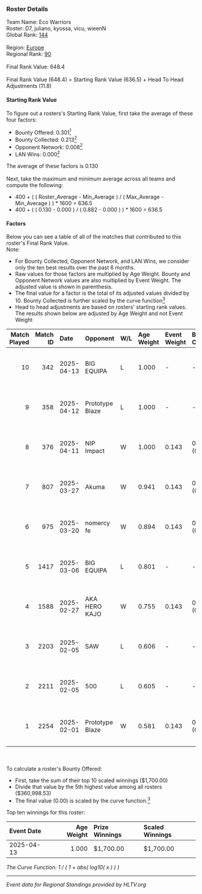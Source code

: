 ### Roster Details<br />
Team Name: Eco Warriors<br />
Roster: D7, juliano, kyossa, vicu, wieenN<br />
Global Rank: [144](../../standings_global_2025_05_05.md)<br />
<br />
Region: [Europe]( ../../standings_europe_2025_05_05.md)<br />
Regional Rank: [90]( ../../standings_europe_2025_05_05.md)<br />
<br />
Final Rank Value:  648.4<br />
<br />
Final Rank Value (648.4) = Starting Rank Value (636.5) + Head To Head Adjustments (11.8)<br />

#### Starting Rank Value<br />
To figure out a rosters's Starting Rank Value, first take the average of these four factors:<br />
- Bounty Offered: 0.301[<sup>1</sup>](#table2)
- Bounty Collected: 0.213[<sup>2</sup>](#table1)
- Opponent Network: 0.008[<sup>2</sup>](#table1)
- LAN Wins: 0.000[<sup>2</sup>](#table1)

The average of these factors is 0.130<br />
<br />
Next, take the maximum and minimum average across all teams and compute the following:<br />
- 400 + ( ( Roster_Average - Min_Average ) / ( Max_Average - Min_Average ) ) * 1600 = 636.5
- 400 + ( ( 0.130 - 0.000 ) / ( 0.882 - 0.000 ) ) * 1600 = 636.5


#### Factors<br />
Below you can see a table of all of the matches that contributed to this roster's Final Rank Value.<br />
Note:<br />

- For Bounty Collected, Opponent Network, and LAN Wins, we consider only the ten best results over the past 6 months.
- Raw values for those factors are multiplied by Age Weight. Bounty and Opponent Network values are also multiplied by Event Weight. The adjusted value is shown in parenthesis.
- The final value for a factor is the total of its adjusted values divided by 10. Bounty Collected is further scaled by the curve function[<sup>3</sup>](#curveFunction)
- Head to head adjustments are based on rosters' starting rank values. The results shown below are adjusted by Age Weight and not Event Weight
<span id="table1"></span><br />


| Match Played | Match ID | Date       | Opponent        | W/L | Age Weight | Event Weight | Bounty Collected | Opponent Network | LAN Wins  | H2H Adj. | Roster                             |
| -: | -: | :- | :- | :- | :- | :- | :- | :- | :- | -: | :- |
|           10 |      342 | 2025-04-13 | BIG EQUIPA      | L   | 1.000      | -            | -                | -                | -         |   -14.59 | D7, juliano, kyossa, vicu, wieenN  |
|            9 |      358 | 2025-04-12 | Prototype Blaze | L   | 1.000      | -            | -                | -                | -         |   -15.07 | D7, juliano, kyossa, vicu, wieenN  |
|            8 |      376 | 2025-04-11 | NIP Impact      | W   | 1.000      | 0.143        | 0.002 (0.000)    | 0.185 (0.026)    | 0 (0.000) |    15.64 | D7, juliano, kyossa, vicu, wieenN  |
|            7 |      807 | 2025-03-27 | Akuma           | W   | 0.941      | 0.143        | 0.003 (0.000)    | 0.071 (0.009)    | 0 (0.000) |    12.39 | D7, juliano, kyossa, vicu, wieenN  |
|            6 |      975 | 2025-03-20 | nomercy fe      | W   | 0.894      | 0.143        | 0.003 (0.000)    | 0.031 (0.004)    | 0 (0.000) |     9.02 | D7, juliano, kyossa, vicu, wieenN  |
|            5 |     1417 | 2025-03-06 | BIG EQUIPA      | L   | 0.801      | -            | -                | -                | -         |   -12.26 | D7, juliano, kyossa, vicu, wieenN  |
|            4 |     1588 | 2025-02-27 | AKA HERO KAJO   | W   | 0.755      | 0.143        | 0.004 (0.000)    | 0.126 (0.014)    | 0 (0.000) |    11.12 | D7, juliano, kyossa, vicu, wieenN  |
|            3 |     2203 | 2025-02-05 | SAW             | L   | 0.606      | -            | -                | -                | -         |    -0.73 | Angelka, D7, juliano, kyossa, vicu |
|            2 |     2211 | 2025-02-05 | 500             | L   | 0.605      | -            | -                | -                | -         |    -3.04 | Angelka, D7, juliano, kyossa, vicu |
|            1 |     2254 | 2025-02-01 | Prototype Blaze | W   | 0.581      | 0.143        | 0.006 (0.000)    | 0.279 (0.023)    | 0 (0.000) |     9.37 | D7, juliano, kyossa, vicu, wieenN  |

<br />
<span id="table2"></span><br />
To calculate a roster's Bounty Offered:<br />

- First, take the sum of their top 10 scaled winnings ($1,700.00)
- Divide that value by the 5th highest value among all rosters ($360,998.53)
- The final value (0.00) is scaled by the curve function.[<sup>3</sup>](#curveFunction)

Top ten winnings for this roster:<br />

| Event Date | Age Weight | Prize Winnings | Scaled Winnings |
| :- | -: | :- | :- |
| 2025-04-13 |      1.000 | $1,700.00      | $1,700.00       |


<span id="curveFunction"></span>_The Curve Function: 1 / ( 1 + abs( log10( x ) ) )_<br />

---
_Event data for Regional Standings provided by HLTV.org_<br />
